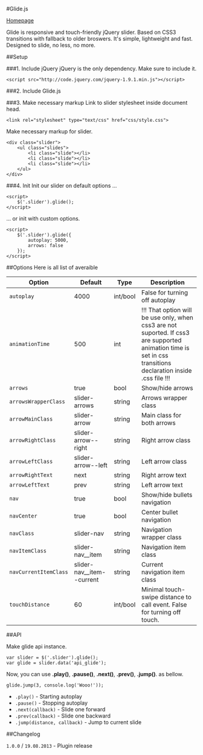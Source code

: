 #Glide.js

[Homepage](http://jedrzejchalubek.com/glide/)

Glide is responsive and touch-friendly jQuery slider. Based on CSS3 transitions with fallback to older broswers. It's simple, lightweight and fast. Designed to slide, no less, no more.

##Setup

###1. Include jQuery
jQuery is the only dependency. Make sure to include it.

	<script src="http://code.jquery.com/jquery-1.9.1.min.js"></script>

###2. Include Glide.js
	<script src="jquery.glide.js"></script>

###3. Make necessary markup
Link to slider stylesheet inside document head.
	
	<link rel="stylesheet" type="text/css" href="css/style.css">
	
Make necessary markup for slider.

    <div class="slider">
    	<ul class="slides">
    		<li class="slide"></li>
    		<li class="slide"></li>
    		<li class="slide"></li>
    	</ul>
    </div>

###4. Init
Init our slider on default options ...

	<script>
		$('.slider').glide();
	</script>
	
… or init with custom options.

	<script>
		$('.slider').glide({
			autoplay: 5000,
			arrows: false
		});
	</script>

##Options
Here is all list of averaible

| Option | Default | Type | Description
|-------|--------|-----|-----
| `autoplay` | 4000 | int/bool | False for turning off autoplay 
| `animationTime` | 500 | int | !!! That option will be use only, when css3 are not suported. If css3 are supported animation time is set in css transitions declaration inside .css file !!!
| `arrows` | true | bool | Show/hide arrows       
| `arrowsWrapperClass` | slider-arrows | string | Arrows wrapper class         
| `arrowMainClass` | slider-arrow | string | Main class for both arrows      
| `arrowRightClass` | slider-arrow--right | string | Right arrow class
| `arrowLeftClass` | slider-arrow--left | string | Left arrow class
| `arrowRightText` | next | string | Right arrow text
| `arrowLeftText` | prev | string | Left arrow text
| `nav` | true | bool | Show/hide bullets navigation
| `navCenter` | true | bool | Center bullet navigation
| `navClass` | slider-nav | string | Navigation wrapper class
| `navItemClass` | slider-nav__item | string | Navigation item class
| `navCurrentItemClass` | slider-nav__item--current | string | Current navigation item class
| `touchDistance` | 60 | int/bool | Minimal touch-swipe distance to call event. False for turning off touch.

##API

Make glide api instance.

	var slider = $('.slider').glide();
	var glide = slider.data('api_glide');

Now, you can use **.play()**, **.pause()**, **.next()**, **.prev()**, **.jump()**. as bellow.

	glide.jump(3, console.log('Wooo!'));

- `.play()` - Starting autoplay
- `.pause()` - Stopping autoplay
- `.next(callback)` - Slide one forward
- `.prev(callback)` - Slide one backward
- `.jump(distance, callback)` - Jump to current slide


##Changelog

`1.0.0` / `19.08.2013` - Plugin release